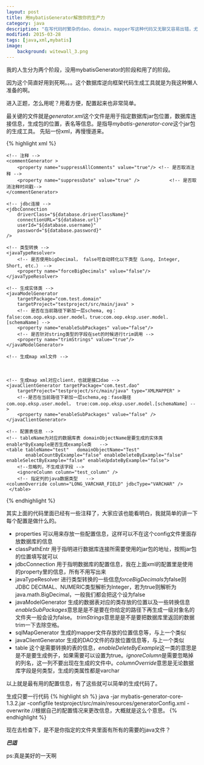 ```yaml
---
layout: post
title: 用mybatisGenerator解放你的生产力
category: java
description: "在写代码时繁杂的dao，domain，mapper写这种代码又无聊又容易出错，尤其是在mapper里出了错不易发现，有了mybatisGenerator，原来生活可以如此美好..."
modified: 2015-03-28
tags: [java,xml,mybatis]
image:
    background: witewall_3.png
---
```


我的人生分为两个阶段，没用mybatisGenerator的阶段和用了的阶段。

因为这个简直好用到死啊。。。这个数据库逆向框架代码生成工具就是为我这种懒人准备的啊。

进入正题，怎么用呢？用着方便，配置起来也非常简单。

最关键的文件就是*generator.xml*这个文件是用于指定数据库jar包位置，数据库连接信息，生成包的位置，表名等信息。是指导*mybatis-generator-core*这个jar包的生成工具。
先贴一份xml，再慢慢道来。

{% highlight xml %}
<?xml version="1.0" encoding="UTF-8" ?>
<!DOCTYPE generatorConfiguration PUBLIC "-//mybatis.org//DTD MyBatis Generator Configuration 1.0//EN" "http://mybatis.org/dtd/mybatis-generator-config_1_0.dtd" >
<generatorConfiguration>
  <properties url="file:///Users/test/dev/testproject/src/main/webapp/WEB-INF/conf/database.properties"/>
  
  <classPathEntry
        location="/Users/test/.m2/repository/mysql/mysql-connector-java/5.1.15/mysql-connector-java-5.1.15.jar" />
   
  <!-- 一个数据库一个context -->
  <context id="waimai" targetRuntime="MyBatis3">
  	<!-- 引入配置文件 -->  
  	
  	<!-- 注释 -->  
    <commentGenerator >  
        <property name="suppressAllComments" value="true"/>	<!-- 是否取消注释 -->  
        <property name="suppressDate" value="true" /> 			<!-- 是否取消注释时间戳-->  
    </commentGenerator> 
  	
	<!-- jdbc连接 -->  
    <jdbcConnection 
    	driverClass="${database.driverClassName}"  
        connectionURL="${database.url}" 
        userId="${database.username}"  
        password="${database.password}" 
    />  
      
    <!-- 类型转换 -->  
    <javaTypeResolver>  
        <!-- 是否使用bigDecimal， false可自动转化以下类型（Long, Integer, Short, etc.） -->  
        <property name="forceBigDecimals" value="false"/>  
    </javaTypeResolver>  
      
    <!-- 生成实体类 -->    
    <javaModelGenerator 
    	targetPackage="com.test.domain"  
        targetProject="testproject/src/main/java" >
        <!-- 是否在当前路径下新加一层schema, eg：false:com.oop.eksp.user.model，true:com.oop.eksp.user.model.[schemaName] -->  
        <property name="enableSubPackages" value="false"/>  
        <!-- 是否针对string类型的字段在set的时候进行trim调用 -->  
        <property name="trimStrings" value="true"/>  
    </javaModelGenerator>  
      
    <!-- 生成map xml文件 -->  
   <sqlMapGenerator targetPackage="mybatis"
                    targetProject="testproject/src/main/resources" >
		<!--是否在当前路径下新加一层schema,eg：false:com.oop.eksp.user.model， true:com.oop.eksp.user.model.[schemaName]  --> 
        <property name="enableSubPackages" value="false" />  
    </sqlMapGenerator>
      
    <!-- 生成map xml对应client，也就是接口dao -->      
    <javaClientGenerator targetPackage="com.test.dao"  
        targetProject="testproject/src/main/java" type="XMLMAPPER" >
		<!--是否在当前路径下新加一层schema,eg：fase路径com.oop.eksp.user.model， true:com.oop.eksp.user.model.[schemaName] -->
        <property name="enableSubPackages" value="false" />  
    </javaClientGenerator> 
     
    <!-- 配置表信息 -->      
    <!-- tableName为对应的数据库表 domainObjectName是要生成的实体类 enable*ByExample是否生成example类   -->  
    <table tableName="test"   domainObjectName="Test"
    	   enableCountByExample="false" enableDeleteByExample="false" enableSelectByExample="false" enableUpdateByExample="false">  
        <!--忽略列，不生成该字段 -->  
        <ignoreColumn column="test_column" />   
       	<!-- 指定列的java数据类型   -->
	<columnOverride column="LONG_VARCHAR_FIELD" jdbcType="VARCHAR" />  
     </table>    
  </context>
</generatorConfiguration>
{% endhighlight %}

其实上面的代码里面已经有一些注释了，大家应该也能看明白，我就简单的讲一下每个配置是做什么的。

* properties 可以用来存放一些配置信息，这样可以不在这个config文件里面存放数据库的信息
* classPathEntr 用于指明进行数据库连接所需要使用的jar包的地址，按照jar包的位置填写就可以
* jdbcConnection 用于指明数据库的配置信息，我在上面xml的配置里是使用的property里的信息，所有不用写出来
* javaTypeResolver 进行类型转换的一些信息*forceBigDecimals*为false则JDBC DECIMAL、NUMERIC类型解析为Integer，若为true则解析为java.math.BigDecimal，一般我们都会把这个设为false
* javaModelGenerator 生成的数据表对应的类存放的位置以及一些转换信息*enableSubPackages*意思是是不是要在你给定的路径下再生成一级对象名的文件夹一般会设为false。 *trimStrings*意思是是不是要把数据库里返回的数据trim一下去除空格。
* sqlMapGenerator 生成的mapper文件存放的位置信息等，与上一个类似
* javaClientGenerator 生成的DAO文件的存放位置信息等，与上一个类似
* table 这个是需要转换的表的信息，*enableDeleteByExample*这一类的意思是是不是要生成例子，如果需要可以设置为true。*ignoreColumn*是需要忽略掉的列名，这一列不要出现在生成的文件中。*columnOverride*意思是无论数据库字段是何类型，生成的类属性都是varchar

以上就是最有用的配置信息，有了这些就可以简单的生成代码了。

生成只要一行代码
{% highlight sh %}
java -jar mybatis-generator-core-1.3.2.jar -configfile testproject/src/main/resources/generatorConfig.xml -overwrite
//根据自己的配置情况来更改信息，大概就是这么个意思。
{% endhighlight %}

现在去检查下，是不是你指定的文件夹里面有所有的需要的java文件？

***巴适***

ps:真是美好的一天啊






